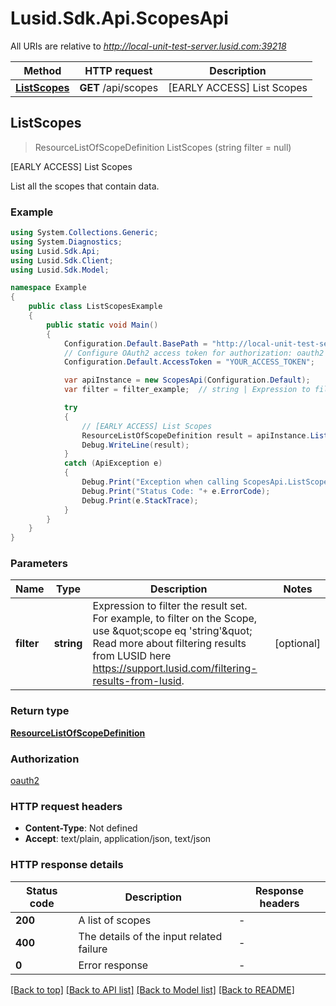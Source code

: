 # Lusid.Sdk.Api.ScopesApi

All URIs are relative to *http://local-unit-test-server.lusid.com:39218*

Method | HTTP request | Description
------------- | ------------- | -------------
[**ListScopes**](ScopesApi.md#listscopes) | **GET** /api/scopes | [EARLY ACCESS] List Scopes



## ListScopes

> ResourceListOfScopeDefinition ListScopes (string filter = null)

[EARLY ACCESS] List Scopes

List all the scopes that contain data.

### Example

```csharp
using System.Collections.Generic;
using System.Diagnostics;
using Lusid.Sdk.Api;
using Lusid.Sdk.Client;
using Lusid.Sdk.Model;

namespace Example
{
    public class ListScopesExample
    {
        public static void Main()
        {
            Configuration.Default.BasePath = "http://local-unit-test-server.lusid.com:39218";
            // Configure OAuth2 access token for authorization: oauth2
            Configuration.Default.AccessToken = "YOUR_ACCESS_TOKEN";

            var apiInstance = new ScopesApi(Configuration.Default);
            var filter = filter_example;  // string | Expression to filter the result set.              For example, to filter on the Scope, use \"scope eq 'string'\"              Read more about filtering results from LUSID here https://support.lusid.com/filtering-results-from-lusid. (optional) 

            try
            {
                // [EARLY ACCESS] List Scopes
                ResourceListOfScopeDefinition result = apiInstance.ListScopes(filter);
                Debug.WriteLine(result);
            }
            catch (ApiException e)
            {
                Debug.Print("Exception when calling ScopesApi.ListScopes: " + e.Message );
                Debug.Print("Status Code: "+ e.ErrorCode);
                Debug.Print(e.StackTrace);
            }
        }
    }
}
```

### Parameters


Name | Type | Description  | Notes
------------- | ------------- | ------------- | -------------
 **filter** | **string**| Expression to filter the result set.              For example, to filter on the Scope, use \&quot;scope eq &#39;string&#39;\&quot;              Read more about filtering results from LUSID here https://support.lusid.com/filtering-results-from-lusid. | [optional] 

### Return type

[**ResourceListOfScopeDefinition**](ResourceListOfScopeDefinition.md)

### Authorization

[oauth2](../README.md#oauth2)

### HTTP request headers

- **Content-Type**: Not defined
- **Accept**: text/plain, application/json, text/json

### HTTP response details
| Status code | Description | Response headers |
|-------------|-------------|------------------|
| **200** | A list of scopes |  -  |
| **400** | The details of the input related failure |  -  |
| **0** | Error response |  -  |

[[Back to top]](#)
[[Back to API list]](../README.md#documentation-for-api-endpoints)
[[Back to Model list]](../README.md#documentation-for-models)
[[Back to README]](../README.md)

